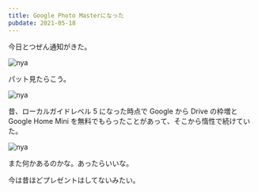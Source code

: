 ```yaml
---
title: Google Photo Masterになった
pubdate: 2021-05-18
---
```


今日とつぜん通知がきた。

![nya](https://user-images.githubusercontent.com/41639488/118593550-dc36c180-b7e2-11eb-9d9f-dd31f7b02300.png)

パット見たらこう。

![nya](https://user-images.githubusercontent.com/41639488/118593553-dd67ee80-b7e2-11eb-9262-94a00cb707b4.png)

昔、ローカルガイドレベル 5 になった時点で Google から Drive の枠増と Google Home Mini を無料でもらったことがあって、そこから惰性で続けていた。

![nya](https://user-images.githubusercontent.com/41639488/118594493-87944600-b7e4-11eb-9917-6e6f6d7f59cc.jpg)

また何かあるのかな。あったらいいな。

今は昔ほどプレゼントはしてないみたい。

